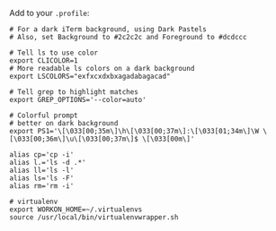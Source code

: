 Add to your `.profile`:

    # For a dark iTerm background, using Dark Pastels
    # Also, set Background to #2c2c2c and Foreground to #dcdccc

    # Tell ls to use color
    export CLICOLOR=1
    # More readable ls colors on a dark background
    export LSCOLORS="exfxcxdxbxagadabagacad"

    # Tell grep to highlight matches
    export GREP_OPTIONS='--color=auto'

    # Colorful prompt
    # better on dark background
    export PS1='\[\033[00;35m\]\h\[\033[00;37m\]:\[\033[01;34m\]\W \[\033[00;36m\]\u\[\033[00;37m\]$ \[\033[00m\]'

    alias cp='cp -i'
    alias l.='ls -d .*'
    alias ll='ls -l'
    alias ls='ls -F'
    alias rm='rm -i'

    # virtualenv
    export WORKON_HOME=~/.virtualenvs
    source /usr/local/bin/virtualenvwrapper.sh
